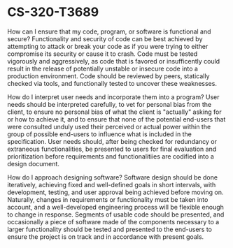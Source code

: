 # CS-320-T3689

How can I ensure that my code, program, or software is functional and secure?
Functionality and security of code can be best achieved by attempting to attack or break your code as if you were trying to either compromise its security or cause it to crash. Code must be tested vigorously and aggressively, as code that is favored or insufficently could result in the release of potentially unstable or insecure code into a production environment. Code should be reviewed by peers, statically checked via tools, and functionally tested to uncover these weaknesses. 

How do I interpret user needs and incorporate them into a program?
User needs should be interpreted carefully, to vet for personal bias from the client, to ensure no personal bias of what the client is "actually" asking for or how to achieve it, and to ensure that none of the potential end-users that were consulted unduly used their perceived or actual power within the group of possible end-users to influence what is included in the specification. User needs should, after being checked for redundancy or extraneous functionalities, be presented to users for final evaluation and prioritization before requirements and functionalitiies are codified into a design document.

How do I approach designing software?
Software design should be done iteratively, achieving fixed and well-defined goals in short intervals, with development, testing, and user approval being achieved before moving on. Naturally, changes in requirements or functionality must be taken into account, and a well-developed engineering process will be flexible enough to change in response. Segments of usable code should be presented, and occasionally a piece of software made of the components necessary to a larger functionality should be tested and presented to the end-users to ensure the project is on track and in accordance with present goals.
